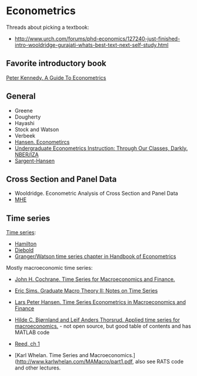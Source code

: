 Econometrics
============


Threads about picking a textbook:
- http://www.urch.com/forums/phd-economics/127240-just-finished-intro-wooldridge-gurajati-whats-best-text-next-self-study.html


Favorite introductory book
--------------------------

[Peter Kennedy. A Guide To Econometrics](https://scholar.google.com/scholar?cluster=16057448950849214316&hl=en&as_sdt=0,5&sciodt=0,5)


General  
-------

 - Greene 
 - Dougherty
 - Hayashi 
 - Stock and Watson
 - Verbeek
- [Hansen. Econometircs](https://www.ssc.wisc.edu/~bhansen/econometrics/Econometrics.pdf) 
- [Undergraduate Econometrics Instruction: Through Our Classes, Darkly. NBER/IZA](https://www.google.com/url?sa=t&rct=j&q=&esrc=s&source=web&cd=1&cad=rja&uact=8&ved=2ahUKEwju2Oz0mrrdAhXvsIsKHXWcDdgQFjAAegQIARAC&url=http%3A%2F%2Fftp.iza.org%2Fdp10535.pdf&usg=AOvVaw1P3mT5tEcUak_g0W1ai7xR)
- [Sargent-Hansen](http://assets.press.princeton.edu/chapters/c10141.pdf)



Cross Section and Panel Data 
----------------------------

- Wooldridge. Econometric Analysis of Cross Section and Panel Data
- [МНЕ](mhe.md) 


Time series
-----------

[Time series](https://scholar.google.com/scholar?q=related:3Mhz3KVE8GcJ:scholar.google.com/&scioq=&hl=en&as_sdt=0,5):  
 - [Hamilton](https://scholar.google.com/scholar?cluster=7489561659476003036&hl=en&as_sdt=0,5)  
 - [Diebold](https://www.sas.upenn.edu/~fdiebold/Teaching706/TimeSeriesEconometrics.pdf)  
 - [Granger/Watson time series chapter in Handbook of Econometrics](https://www.sciencedirect.com/science/article/pii/S1573441284020092) 

Mostly macroeconomic time series:

- [John H. Cochrane. Time Series for Macroeconomics and Finance.](https://faculty.chicagobooth.edu/john.cochrane/research/Papers/time_series_book.pdf)

- [Eric Sims. Graduate Macro Theory II: Notes on Time Series](https://www3.nd.edu/~esims1/time_series_notes_sp13.pdf)

- [Lars Peter Hansen. Time Series Econometrics in Macroeconomics and Finance](http://larspeterhansen.org/wp-content/uploads/2017/11/jpecurrent.pdf)

- [Hilde C. Bjørnland and Leif Anders Thorsrud. Applied time series for macroeconomics.](http://home.bi.no/a1010297/timeseries/) - not open source, but good table of contents and 
has MATLAB code

- [Reed, ch 1](https://www.reed.edu/economics/parker/312/tschapters/S13_Ch_1.pdf)

- [Karl Whelan. Time Series and Macroeconomics.](http://www.karlwhelan.com/MAMacro/part1.pdf, also see RATS code and other lectures. 

